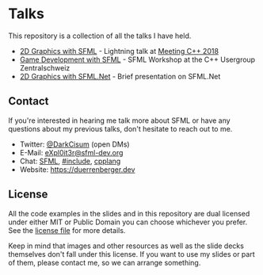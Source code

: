 # Talks

This repository is a collection of all the talks I have held.

- [2D Graphics with SFML](2018%20-%20Meeting%20C++) - Lightning talk at [Meeting C++ 2018](https://meetingcpp.com/)
- [Game Development with SFML](2019%20-%20C++%20Usergroup%20Zentralschweiz) - SFML Workshop at the C++ Usergroup Zentralschweiz
- [2D Graphics with SFML.Net](2023%20-%20Team%20Meeting) - Brief presentation on SFML.Net

## Contact

If you're interested in hearing me talk more about SFML or have any questions about my previous talks, don't hesitate to reach out to me.

- Twitter: [@DarkCisum](https://twitter.com/DarkCisum) (open DMs)
- E-Mail: eXpl0it3r@sfml-dev.org
- Chat: [SFML](https://discord.gg/nr4X7Fh), [#include](https://www.includecpp.org/), [cpplang](http://cpplang.slack.com)
- Website: https://duerrenberger.dev

## License

All the code examples in the slides and in this repository are dual licensed under either MIT or Public Domain you can choose whichever you prefer. See the [license file](LICENSE.md) for more details.

Keep in mind that images and other resources as well as the slide decks themselves don't fall under this license. If you want to use my slides or part of them, please contact me, so we can arrange something.
